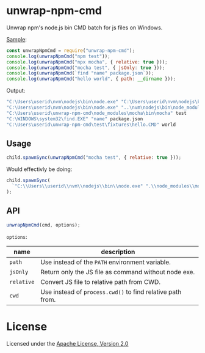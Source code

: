 # unwrap-npm-cmd

Unwrap npm's node.js bin CMD batch for js files on Windows.

[Sample](./test/fixtures/sample.js):

```js
const unwrapNpmCmd = require("unwrap-npm-cmd");
console.log(unwrapNpmCmd("npm test"));
console.log(unwrapNpmCmd("npx mocha", { relative: true }));
console.log(unwrapNpmCmd("mocha test", { jsOnly: true }));
console.log(unwrapNpmCmd(`find "name" package.json`));
console.log(unwrapNpmCmd("hello world", { path: __dirname }));
```

Output:

```cmd
"C:\Users\userid\nvm\nodejs\bin\node.exe" "C:\Users\userid\nvm\nodejs\bin\node_modules\npm\bin\npm-cli.js" test
"C:\Users\userid\nvm\nodejs\bin\node.exe" "..\nvm\nodejs\bin\node_modules\npm\bin\npx-cli.js" mocha
"C:\Users\userid\unwrap-npm-cmd\node_modules\mocha\bin\mocha" test
"C:\WINDOWS\system32\find.EXE" "name" package.json
"C:\Users\userid\unwrap-npm-cmd\test\fixtures\hello.CMD" world
```

## Usage

```js
child.spawnSync(unwrapNpmCmd("mocha test", { relative: true }));
```

Would effectivly be doing:

```js
child.spawnSync(
  `"C:\\Users\\userid\\nvm\\nodejs\\bin\\node.exe" ".\\node_modules\\mocha\\bin\\_mocha" test`
);
```

## API

```js
unwrapNpmCmd(cmd, options);
```

`options`:

| name       | description                                                |
| ---------- | ---------------------------------------------------------- |
| `path`     | Use instead of the `PATH` environment variable.            |
| `jsOnly`   | Return only the JS file as command without node exe.       |
| `relative` | Convert JS file to relative path from CWD.                 |
| `cwd`      | Use instead of `process.cwd()` to find relative path from. |

# License

Licensed under the [Apache License, Version 2.0](https://www.apache.org/licenses/LICENSE-2.0)
